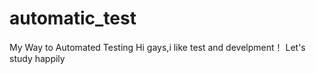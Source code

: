 # automatic_test
My Way to Automated Testing
Hi gays,i like test and develpment！
Let's study happily
